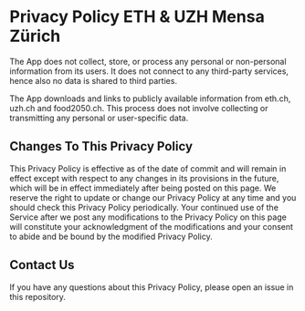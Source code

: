 # Privacy Policy ETH & UZH Mensa Zürich
The App does not collect, store, or process any personal or non-personal information from its users. It does not connect to any third-party services, hence also no data is shared to third parties. 

The App downloads and links to publicly available information from eth.ch, uzh.ch and food2050.ch. This process does not involve collecting or transmitting any personal or user-specific data. 

## Changes To This Privacy Policy
This Privacy Policy is effective as of the date of commit and will remain in effect except with respect to any changes in its provisions in the future, which will be in effect immediately after being posted on this page.
We reserve the right to update or change our Privacy Policy at any time and you should check this Privacy Policy periodically. Your continued use of the Service after we post any modifications to the Privacy Policy on this page will constitute your acknowledgment of the modifications and your consent to abide and be bound by the modified Privacy Policy.

## Contact Us
If you have any questions about this Privacy Policy, please open an issue in this repository.




